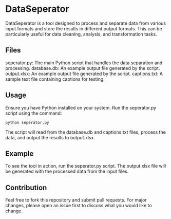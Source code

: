 # DataSeperator
DataSeperator is a tool designed to process and separate data from various input formats and store the results in different output formats. This can be particularly useful for data cleaning, analysis, and transformation tasks.

## Files
seperator.py: The main Python script that handles the data separation and processing.
database.db: An example output file generated by the script.
output.xlsx: An example output file generated by the script.
captions.txt: A sample text file containing captions for testing.

## Usage
Ensure you have Python installed on your system.
Run the seperator.py script using the command:
```
python seperator.py
```
The script will read from the database.db and captions.txt files, process the data, and output the results to output.xlsx.

## Example
To see the tool in action, run the seperator.py script. The output.xlsx file will be generated with the processed data from the input files.

## Contribution
Feel free to fork this repository and submit pull requests. For major changes, please open an issue first to discuss what you would like to change.
